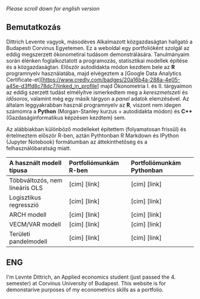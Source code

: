*Please scroll down for english version*

## Bemutatkozás

Dittrich Levente vagyok, másodéves Alkalmazott közgazdaságtan hallgató a Budapesti Corvinus Egyetemen. Ez a weboldal egy portfolióként szolgál az eddig megszerzett ökonometirai tudásom demonstrálására. 
Tanulmányaim során élénken foglalkoztatott a programozás, statisztikai modellek építése és a közgazdaságtan. Először autodidakta módon kezdtem bele az **R** programnyelv használatába, majd elvégeztem a [Google Data Analytics Certificate-et][https://www.credly.com/badges/20a16b4a-288a-4e05-a45e-d3ffd8c78dc7/linked_in_profile] majd Ökonometria I. és II. tárgyaimon az eddig szerzett tudást elmélyítve ismerkedtem meg a _kereszmetszeti_ és _idősoros_, valamint még egy másik tárgyon a _panel_ adatok elemzésével.
Az általam leggyakrabban használ programnyelv az **R**, viszont nem idegen számomra a **Python** (Morgan-Stanley kurzus + autodidakta módon) és **C++** (Gazdaságinformatikus képzésen kezdtem) sem. 

Az alábbiakban különböző modelleket építettem (folyamatosan frissül) és értelmeztem először R-ben, aztán Pythtonban R Markdown és IPython (Jupyter Notebook) formátumban az áttekinthetőség és a felhasználóbaratság miatt.

| A használt modell típusa | Portfoliómunkám R-ben | Portfoliómunkám Pythonban |
| :---                     | :---            |  :---                           |
| Többváltozós, nem lineáris OLS | [cim] [link] |  [cim] [link]|
| Logisztikus regresszió   | [cim] [link] |  [cim] [link]|
| ARCH modell              | [cim] [link] |  [cim] [link]|
| VECM/VAR modell          | [cim] [link] |  [cim] [link]|
| Területi pandelmodell    | [cim] [link] |  [cim] [link]|


## ENG
I'm Levnte Dittrich, an Applied economics student (just passed the 4. semester) at Corvinus University of Budapest. This website is for demonstarive purposes of my econometrics skills as a portfolio.
